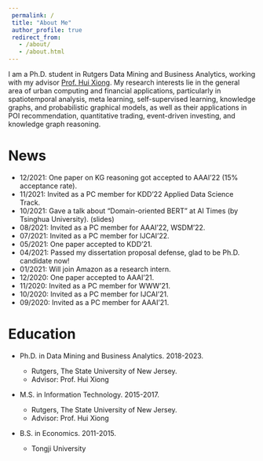 ```yaml
---
 permalink: /
 title: "About Me"
 author_profile: true
 redirect_from: 
   - /about/
   - /about.html
---
```


I am a Ph.D. student in Rutgers Data Mining and Business Analytics, working with my advisor [Prof. Hui Xiong](http://datamining.rutgers.edu/). My research interests lie in the general area of urban computing and financial applications, particularly in spatiotemporal analysis, meta learning, self-supervised learning, knowledge graphs, and probabilistic graphical models, as well as their applications in POI recommendation, quantitative trading, event-driven investing, and knowledge graph reasoning.

News
======
* 12/2021: One paper on KG reasoning got accepted to AAAI’22 (15% acceptance rate). 
* 11/2021: Invited as a PC member for KDD’22 Applied Data Science Track. 
* 10/2021: Gave a talk about “Domain-oriented BERT” at AI Times (by Tsinghua University). (slides) 
* 08/2021: Invited as a PC member for AAAI’22, WSDM’22. 
* 07/2021: Invited as a PC member for IJCAI’22. 
* 05/2021: One paper accepted to KDD’21. 
* 04/2021: Passed my dissertation proposal defense, glad to be Ph.D. candidate now! 
* 01/2021: Will join Amazon as a research intern. 
* 12/2020: One paper accepted to AAAI’21. 
* 11/2020: Invited as a PC member for WWW’21. 
* 10/2020: Invited as a PC member for IJCAI’21. 
* 09/2020: Invited as a PC member for AAAI’21.



Education 
======
* Ph.D. in Data Mining and Business Analytics. 2018-2023.
  * Rutgers, The State University of New Jersey.
  * Advisor: Prof. Hui Xiong

* M.S. in Information Technology. 2015-2017.
  * Rutgers, The State University of New Jersey.
  * Advisor: Prof. Hui Xiong

* B.S. in Economics. 2011-2015.
  * Tongji University
